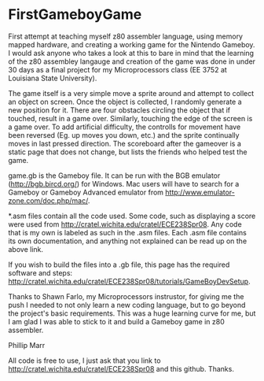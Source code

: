 FirstGameboyGame
================

First attempt at teaching myself z80 assembler language, using memory mapped hardware, and creating a working game for the Nintendo Gameboy. I would ask anyone who takes a look at this to bare in mind that the learning of the z80 assembley langauge and creation of the game was done in under 30 days as a final project for my Microprocessors class (EE 3752 at Louisiana State University). 

The game itself is a very simple move a sprite around and attempt to collect an object on screen. Once the object is collected, I randomly generate a new position for it. There are four obstacles circling the object that if touched, result in a game over. Similarly, touching the edge of the screen is a game over. To add artificial difficulty, the controlls for movement have been reversed (Eg. up moves you down, etc.) and the sprite continually moves in last pressed direction.
The scoreboard after the gameover is a static page that does not change, but lists the friends who helped test the game.

game.gb is the Gameboy file. It can be run with the BGB emulator (http://bgb.bircd.org/) for Windows. Mac users will have to search for a Gameboy or Gameboy Advanced emulator from http://www.emulator-zone.com/doc.php/mac/.

*.asm files contain all the code used. Some code, such as displaying a score were used from http://cratel.wichita.edu/cratel/ECE238Spr08. Any code that is my own is labeled as such in the .asm files.
Each .asm file contains its own documentation, and anything not explained can be read up on the above link.

If you wish to build the files into a .gb file, this page has the required software and steps: http://cratel.wichita.edu/cratel/ECE238Spr08/tutorials/GameBoyDevSetup.

Thanks to Shawn Farlo, my Microprocessors instrustor, for giving me the push I needed to not only learn a new coding language, but to go beyond the project's basic requirements. This was a huge learning curve for me, but I am glad I was able to stick to it and build a Gameboy game in z80 assembler.

Phillip Marr

All code is free to use, I just ask that you link to http://cratel.wichita.edu/cratel/ECE238Spr08 and this github. Thanks.
